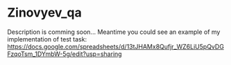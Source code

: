 # Zinovyev_qa
Description is comming soon...
Meantime you could see an example of my implementation of test task:
https://docs.google.com/spreadsheets/d/13tJHAMx8Qufjr_WZ6LiU5pQvDGFzqoTsm_1DYmbW-5g/edit?usp=sharing
